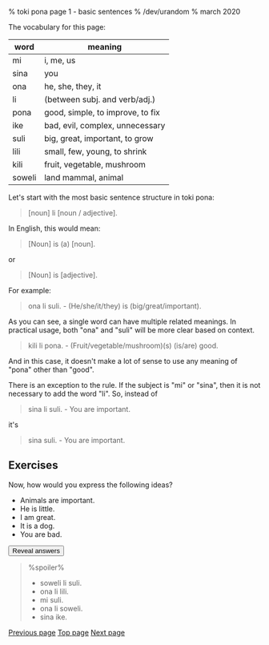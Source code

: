 % toki pona page 1 - basic sentences
% /dev/urandom
% march 2020

The vocabulary for this page:

| word  | meaning                         |
|-------|---------------------------------|
| mi    | i, me, us                       |
| sina  | you                             |
| ona   | he, she, they, it               |
| li    | (between subj. and verb/adj.)   |
| pona  | good, simple, to improve, to fix|
| ike   | bad, evil, complex, unnecessary |
| suli  | big, great, important, to grow  |
| lili  | small, few, young, to shrink    |
| kili  | fruit, vegetable, mushroom      |
| soweli| land mammal, animal             |

Let's start with the most basic sentence structure in toki pona:

> [noun] li [noun / adjective].

In English, this would mean:

> [Noun] is (a) [noun].

or 

> [Noun] is [adjective].

For example:

> ona li suli. - (He/she/it/they) is (big/great/important).

As you can see, a single word can have multiple related meanings. In practical
usage, both "ona" and "suli" will be more clear based on context.

> kili li pona. - (Fruit/vegetable/mushroom)(s) (is/are) good.

And in this case, it doesn't make a lot of sense to use any meaning of "pona"
other than "good".

There is an exception to the rule. If the subject is "mi" or "sina", then it is
not necessary to add the word "li". So, instead of

> sina li suli. - You are important.

it's

> sina suli. - You are important.

## Exercises

Now, how would you express the following ideas?

* Animals are important.
* He is little.
* I am great.
* It is a dog.
* You are bad.

<button onclick="revealSpoilers();">Reveal answers</button>

> %spoiler%
> * soweli li suli.
> * ona li lili.
> * mi suli.
> * ona li soweli.
> * sina ike.

[Previous page](0.html) [Top page](index.html) [Next page](2.html)
